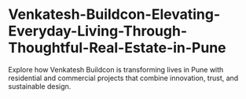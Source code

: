# Venkatesh-Buildcon-Elevating-Everyday-Living-Through-Thoughtful-Real-Estate-in-Pune
Explore how Venkatesh Buildcon is transforming lives in Pune with residential and commercial projects that combine innovation, trust, and sustainable design.
